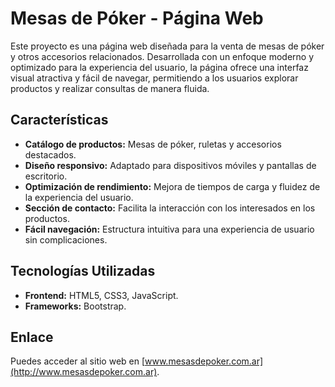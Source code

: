 # Mesas de Póker - Página Web

Este proyecto es una página web diseñada para la venta de mesas de póker y otros accesorios relacionados. Desarrollada con un enfoque moderno y optimizado para la experiencia del usuario, la página ofrece una interfaz visual atractiva y fácil de navegar, permitiendo a los usuarios explorar productos y realizar consultas de manera fluida.

## Características

- **Catálogo de productos:** Mesas de póker, ruletas y accesorios destacados.
- **Diseño responsivo:** Adaptado para dispositivos móviles y pantallas de escritorio.
- **Optimización de rendimiento:** Mejora de tiempos de carga y fluidez de la experiencia del usuario.
- **Sección de contacto:** Facilita la interacción con los interesados en los productos.
- **Fácil navegación:** Estructura intuitiva para una experiencia de usuario sin complicaciones.

## Tecnologías Utilizadas

- **Frontend:** HTML5, CSS3, JavaScript.
- **Frameworks:** Bootstrap.

## Enlace

Puedes acceder al sitio web en [www.mesasdepoker.com.ar](http://www.mesasdepoker.com.ar).
